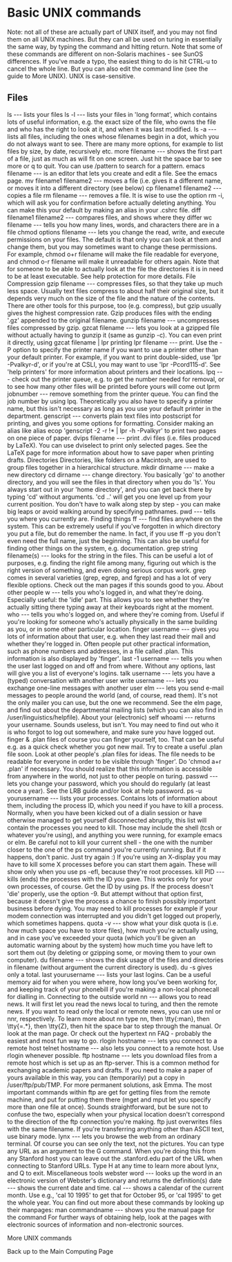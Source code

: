 # Basic UNIX commands
Note: not all of these are actually part of UNIX itself, and you may not find them on all UNIX machines. But they can all be used on turing in essentially the same way, by typing the command and hitting return. Note that some of these commands are different on non-Solaris machines - see SunOS differences. 
If you've made a typo, the easiest thing to do is hit CTRL-u to cancel the whole line. But you can also edit the command line (see the guide to More UNIX). 
UNIX is case-sensitive.

## Files
ls --- lists your files 
ls -l --- lists your files in 'long format', which contains lots of useful information, e.g. the exact size of the file, who owns the file and who has the right to look at it, and when it was last modified. 
ls -a --- lists all files, including the ones whose filenames begin in a dot, which you do not always want to see. 
There are many more options, for example to list files by size, by date, recursively etc.
more filename --- shows the first part of a file, just as much as will fit on one screen. Just hit the space bar to see more or q to quit. You can use /pattern to search for a pattern.
emacs filename --- is an editor that lets you create and edit a file. See the emacs page.
mv filename1 filename2 --- moves a file (i.e. gives it a different name, or moves it into a different directory (see below)
cp filename1 filename2 --- copies a file
rm filename --- removes a file. It is wise to use the option rm -i, which will ask you for confirmation before actually deleting anything. You can make this your default by making an alias in your .cshrc file.
diff filename1 filename2 --- compares files, and shows where they differ
wc filename --- tells you how many lines, words, and characters there are in a file
chmod options filename --- lets you change the read, write, and execute permissions on your files. The default is that only you can look at them and change them, but you may sometimes want to change these permissions. For example, chmod o+r filename will make the file readable for everyone, and chmod o-r filename will make it unreadable for others again. Note that for someone to be able to actually look at the file the directories it is in need to be at least executable. See help protection for more details.
File Compression
gzip filename --- compresses files, so that they take up much less space. Usually text files compress to about half their original size, but it depends very much on the size of the file and the nature of the contents. There are other tools for this purpose, too (e.g. compress), but gzip usually gives the highest compression rate. Gzip produces files with the ending '.gz' appended to the original filename.
gunzip filename --- uncompresses files compressed by gzip.
gzcat filename --- lets you look at a gzipped file without actually having to gunzip it (same as gunzip -c). You can even print it directly, using gzcat filename | lpr
printing
lpr filename --- print. Use the -P option to specify the printer name if you want to use a printer other than your default printer. For example, if you want to print double-sided, use 'lpr -Pvalkyr-d', or if you're at CSLI, you may want to use 'lpr -Pcord115-d'. See 'help printers' for more information about printers and their locations.
lpq --- check out the printer queue, e.g. to get the number needed for removal, or to see how many other files will be printed before yours will come out
lprm jobnumber --- remove something from the printer queue. You can find the job number by using lpq. Theoretically you also have to specify a printer name, but this isn't necessary as long as you use your default printer in the department.
genscript --- converts plain text files into postscript for printing, and gives you some options for formatting. Consider making an alias like alias ecop 'genscript -2 -r \!* | lpr -h -Pvalkyr' to print two pages on one piece of paper.
dvips filename --- print .dvi files (i.e. files produced by LaTeX). You can use dviselect to print only selected pages. See the LaTeX page for more information about how to save paper when printing drafts.
Directories
Directories, like folders on a Macintosh, are used to group files together in a hierarchical structure.
mkdir dirname --- make a new directory
cd dirname --- change directory. You basically 'go' to another directory, and you will see the files in that directory when you do 'ls'. You always start out in your 'home directory', and you can get back there by typing 'cd' without arguments. 'cd ..' will get you one level up from your current position. You don't have to walk along step by step - you can make big leaps or avoid walking around by specifying pathnames.
pwd --- tells you where you currently are.
Finding things
ff --- find files anywhere on the system. This can be extremely useful if you've forgotten in which directory you put a file, but do remember the name. In fact, if you use ff -p you don't even need the full name, just the beginning. This can also be useful for finding other things on the system, e.g. documentation.
grep string filename(s) --- looks for the string in the files. This can be useful a lot of purposes, e.g. finding the right file among many, figuring out which is the right version of something, and even doing serious corpus work. grep comes in several varieties (grep, egrep, and fgrep) and has a lot of very flexible options. Check out the man pages if this sounds good to you.
About other people
w --- tells you who's logged in, and what they're doing. Especially useful: the 'idle' part. This allows you to see whether they're actually sitting there typing away at their keyboards right at the moment.
who --- tells you who's logged on, and where they're coming from. Useful if you're looking for someone who's actually physically in the same building as you, or in some other particular location.
finger username --- gives you lots of information about that user, e.g. when they last read their mail and whether they're logged in. Often people put other practical information, such as phone numbers and addresses, in a file called .plan. This information is also displayed by 'finger'.
last -1 username --- tells you when the user last logged on and off and from where. Without any options, last will give you a list of everyone's logins.
talk username --- lets you have a (typed) conversation with another user
write username --- lets you exchange one-line messages with another user
elm --- lets you send e-mail messages to people around the world (and, of course, read them). It's not the only mailer you can use, but the one we recommend. See the elm page, and find out about the departmental mailing lists (which you can also find in /user/linguistics/helpfile).
About your (electronic) self
whoami --- returns your username. Sounds useless, but isn't. You may need to find out who it is who forgot to log out somewhere, and make sure *you* have logged out.
finger & .plan files 
of course you can finger yourself, too. That can be useful e.g. as a quick check whether you got new mail. Try to create a useful .plan file soon. Look at other people's .plan files for ideas. The file needs to be readable for everyone in order to be visible through 'finger'. Do 'chmod a+r .plan' if necessary. You should realize that this information is accessible from anywhere in the world, not just to other people on turing.
passwd --- lets you change your password, which you should do regularly (at least once a year). See the LRB guide and/or look at help password.
ps -u yourusername --- lists your processes. Contains lots of information about them, including the process ID, which you need if you have to kill a process. Normally, when you have been kicked out of a dialin session or have otherwise managed to get yourself disconnected abruptly, this list will contain the processes you need to kill. Those may include the shell (tcsh or whatever you're using), and anything you were running, for example emacs or elm. Be careful not to kill your current shell - the one with the number closer to the one of the ps command you're currently running. But if it happens, don't panic. Just try again :) If you're using an X-display you may have to kill some X processes before you can start them again. These will show only when you use ps -efl, because they're root processes.
kill PID --- kills (ends) the processes with the ID you gave. This works only for your own processes, of course. Get the ID by using ps. If the process doesn't 'die' properly, use the option -9. But attempt without that option first, because it doesn't give the process a chance to finish possibly important business before dying. You may need to kill processes for example if your modem connection was interrupted and you didn't get logged out properly, which sometimes happens.
quota -v --- show what your disk quota is (i.e. how much space you have to store files), how much you're actually using, and in case you've exceeded your quota (which you'll be given an automatic warning about by the system) how much time you have left to sort them out (by deleting or gzipping some, or moving them to your own computer).
du filename --- shows the disk usage of the files and directories in filename (without argument the current directory is used). du -s gives only a total.
last yourusername --- lists your last logins. Can be a useful memory aid for when you were where, how long you've been working for, and keeping track of your phonebill if you're making a non-local phonecall for dialling in.
Connecting to the outside world
nn --- allows you to read news. It will first let you read the news local to turing, and then the remote news. If you want to read only the local or remote news, you can use nnl or nnr, respectively. To learn more about nn type nn, then \tty{:man}, then \tty{=.*}, then \tty{Z}, then hit the space bar to step through the manual. Or look at the man page. Or check out the hypertext nn FAQ - probably the easiest and most fun way to go.
rlogin hostname --- lets you connect to a remote host
telnet hostname --- also lets you connect to a remote host. Use rlogin whenever possible.
ftp hostname --- lets you download files from a remote host which is set up as an ftp-server. This is a common method for exchanging academic papers and drafts. If you need to make a paper of yours available in this way, you can (temporarily) put a copy in /user/ftp/pub/TMP. For more permanent solutions, ask Emma. The most important commands within ftp are get for getting files from the remote machine, and put for putting them there (mget and mput let you specify more than one file at once). Sounds straightforward, but be sure not to confuse the two, especially when your physical location doesn't correspond to the direction of the ftp connection you're making. ftp just overwrites files with the same filename. If you're transferring anything other than ASCII text, use binary mode.
lynx --- lets you browse the web from an ordinary terminal. Of course you can see only the text, not the pictures. You can type any URL as an argument to the G command. When you're doing this from any Stanford host you can leave out the .stanford.edu part of the URL when connecting to Stanford URLs. Type H at any time to learn more about lynx, and Q to exit.
Miscellaneous tools
webster word --- looks up the word in an electronic version of Webster's dictionary and returns the definition(s)
date --- shows the current date and time.
cal --- shows a calendar of the current month. Use e.g., 'cal 10 1995' to get that for October 95, or 'cal 1995' to get the whole year.
You can find out more about these commands by looking up their manpages: 
man commandname --- shows you the manual page for the command
For further ways of obtaining help, look at the pages with electronic sources of information and non-electronic sources.

More UNIX commands

Back up to the Main Computing Page
